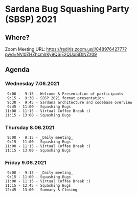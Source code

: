 # Sardana Bug Squashing Party (SBSP) 2021

## Where?

Zoom Meeting URL: https://rediris.zoom.us/j/84897642777?pwd=NVl0ZHZhcmlrKy9QSjE2QUxiSDlNZz09

## Agenda

### Wednesday 7.06.2021
```
 9:00 -  9:15 - Welcome & Presentation of participants
 9:15 -  9:30 - SBSP 2021 format presentation
 9:30 -  9:45 - Sardana architecture and codebase overview
 9:45 - 11:00 - Squashing Bugs
11:00 - 11:15 - Virtual Coffee Break :)
11:15 - 13:00 - Squashing Bugs
```
### Thursday 8.06.2021
```
 9:00 -  9:15 - _Daily meeting_
 9:15 - 11:00 - Squashing Bugs
11:00 - 11:15 - Virtual Coffee Break :)
11:15 - 13:00 - Squashing Bugs
```
### Friday 9.06.2021
```
 9:00 -  9:15 - _Daily meeting_
 9:15 - 11:00 - Squashing Bugs
11:00 - 11:15 - Virtual Coffee Break :)
11:15 - 12:45 - Squashing Bugs
12:45 - 13:00 - Summary & Closing
```
